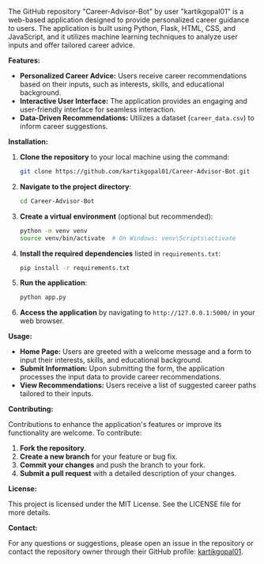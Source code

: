 The GitHub repository "Career-Advisor-Bot" by user "kartikgopal01" is a web-based application designed to provide personalized career guidance to users. The application is built using Python, Flask, HTML, CSS, and JavaScript, and it utilizes machine learning techniques to analyze user inputs and offer tailored career advice.

**Features:**

- **Personalized Career Advice:** Users receive career recommendations based on their inputs, such as interests, skills, and educational background.
- **Interactive User Interface:** The application provides an engaging and user-friendly interface for seamless interaction.
- **Data-Driven Recommendations:** Utilizes a dataset (`career_data.csv`) to inform career suggestions.

**Installation:**

1. **Clone the repository** to your local machine using the command:
   ```bash
   git clone https://github.com/kartikgopal01/Career-Advisor-Bot.git
   ```
2. **Navigate to the project directory**:
   ```bash
   cd Career-Advisor-Bot
   ```
3. **Create a virtual environment** (optional but recommended):
   ```bash
   python -m venv venv
   source venv/bin/activate  # On Windows: venv\Scripts\activate
   ```
4. **Install the required dependencies** listed in `requirements.txt`:
   ```bash
   pip install -r requirements.txt
   ```
5. **Run the application**:
   ```bash
   python app.py
   ```
6. **Access the application** by navigating to `http://127.0.0.1:5000/` in your web browser.

**Usage:**

- **Home Page:** Users are greeted with a welcome message and a form to input their interests, skills, and educational background.
- **Submit Information:** Upon submitting the form, the application processes the input data to provide career recommendations.
- **View Recommendations:** Users receive a list of suggested career paths tailored to their inputs.

**Contributing:**

Contributions to enhance the application's features or improve its functionality are welcome. To contribute:
1. **Fork the repository**.
2. **Create a new branch** for your feature or bug fix.
3. **Commit your changes** and push the branch to your fork.
4. **Submit a pull request** with a detailed description of your changes.

**License:**

This project is licensed under the MIT License. See the LICENSE file for more details.

**Contact:**

For any questions or suggestions, please open an issue in the repository or contact the repository owner through their GitHub profile: [kartikgopal01](https://github.com/kartikgopal01).
